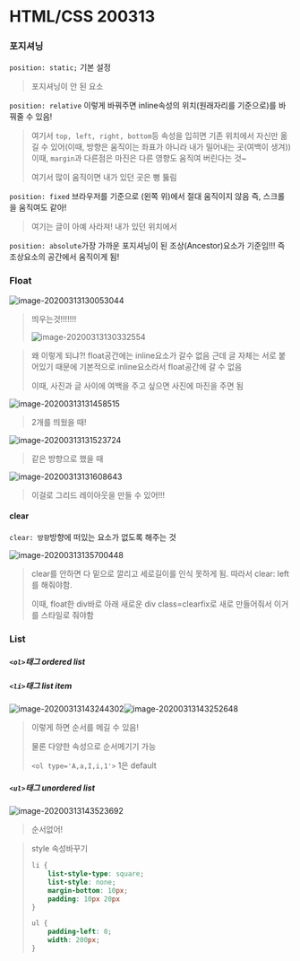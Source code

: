 # HTML/CSS 200313

### 포지셔닝

`position: static;` 기본 설정

> 포지셔닝이 안 된 요소

`position: relative` 이렇게 바꿔주면 inline속성의 위치(원래자리를 기준으로)를 바꿔줄 수 있음!

> 여기서 `top, left, right, bottom`등 속성을 입히면 기존 위치에서 자신만 옮길 수 있어(이때, 방향은 움직이는 좌표가 아니라 내가 밀어내는 곳(여백이 생겨)) 이때, `margin`과 다른점은 마진은 다른 영향도 움직여 버린다는 것~
>
> 여기서 많이 움직이면 내가 있던 곳은 뻥 뚫림

`position: fixed` 브라우저를 기준으로 (왼쪽 위)에서 절대 움직이지 않음 즉, 스크롤을 움직여도 같아!

> 여기는 글이 아예 사라져! 내가 있던 위치에서

`position: absolute`가장 가까운 포지셔닝이 된 조상(Ancestor)요소가 기준임!!! 즉 조상요소의 공간에서 움직이게 됨!



### Float

![image-20200313130053044](C:\Users\user\AppData\Roaming\Typora\typora-user-images\image-20200313130053044.png)

> 띄우는것!!!!!!!
>
> ![image-20200313130332554](C:\Users\user\AppData\Roaming\Typora\typora-user-images\image-20200313130332554.png)

> 왜 이렇게 되냐?! float공간에는 inline요소가 갈수 없음 근데 글 자체는 서로 붙어있기 때문에 기본적으로 inline요소라서 float공간에 갈 수 없음
>
> 이때, 사진과 글 사이에 여백을 주고 싶으면 사진에 마진을 주면 됨

![image-20200313131458515](C:\Users\user\AppData\Roaming\Typora\typora-user-images\image-20200313131458515.png)

> 2개를 띄웠을 때!

![image-20200313131523724](C:\Users\user\AppData\Roaming\Typora\typora-user-images\image-20200313131523724.png)

> 같은 방향으로 했을 때

![image-20200313131608643](C:\Users\user\AppData\Roaming\Typora\typora-user-images\image-20200313131608643.png)

> 이걸로 그리드 레이아웃을 만들 수 있어!!!

#### clear

`clear: 방향`방향에 떠있는 요소가 없도록 해주는 것

![image-20200313135700448](C:\Users\user\AppData\Roaming\Typora\typora-user-images\image-20200313135700448.png)

> clear를 안하면 다 밑으로 깔리고 세로길이를 인식 못하게 됨. 따라서 clear: left를 해줘야함.
>
> 이때, float한 div바로 아래 새로운 div class=clearfix로 새로 만들어줘서 이거를 스타일로 줘야함



### List

##### `<ol>`태그 ordered list

##### `<li>`태그 list item

![image-20200313143244302](C:\Users\user\AppData\Roaming\Typora\typora-user-images\image-20200313143244302.png)![image-20200313143252648](C:\Users\user\AppData\Roaming\Typora\typora-user-images\image-20200313143252648.png)

> 이렇게 하면 순서를 메길 수 있음!
>
> 물론 다양한 속성으로 순서메기기 가능
>
> `<ol type='A,a,I,i,1'>` 1은 default

##### `<ul>`태그 unordered list

![image-20200313143523692](C:\Users\user\AppData\Roaming\Typora\typora-user-images\image-20200313143523692.png)

> 순서없어!

> style 속성바꾸기
>
> ```css
> li {
>     list-style-type: square;
>     list-style: none;
>     margin-bottom: 10px;
>     padding: 10px 20px
> }
> 
> ul {
>     padding-left: 0;
>     width: 200px;
> }
> ```